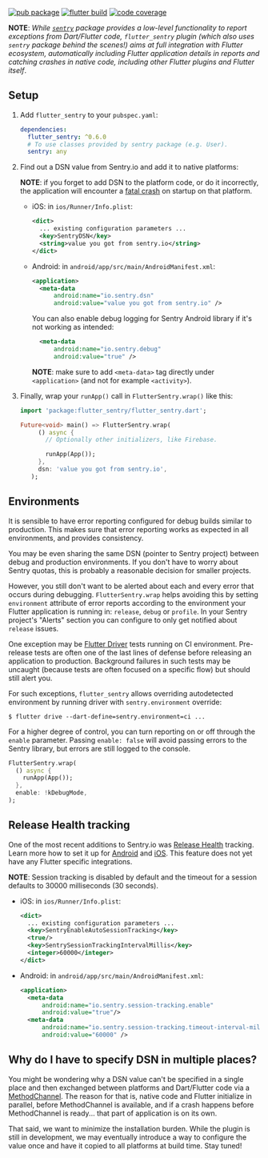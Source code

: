 [![pub package](https://img.shields.io/pub/v/flutter_sentry.svg)](https://pub.dev/packages/flutter_sentry)
[![flutter build](https://github.com/futureware-tech/flutter_sentry/workflows/flutter/badge.svg?branch=master&event=push)](https://github.com/futureware-tech/flutter_sentry/actions?query=workflow%3Aflutter+branch%3Amaster)
[![code coverage](https://codecov.io/gh/futureware-tech/flutter_sentry/branch/master/graph/badge.svg)](https://codecov.io/gh/futureware-tech/flutter_sentry)

**NOTE**: _While [`sentry`](https://pub.dev/packages/sentry) package provides a
low-level functionality to report exceptions from Dart/Flutter code,
`flutter_sentry` plugin (which also uses `sentry` package behind the scenes!)
aims at full integration with Flutter ecosystem, automatically including Flutter
application details in reports and catching crashes in native code, including
other Flutter plugins and Flutter itself_.

## Setup

1. Add `flutter_sentry` to your `pubspec.yaml`:

   ```yaml
   dependencies:
     flutter_sentry: ^0.6.0
     # To use classes provided by sentry package (e.g. User).
     sentry: any
   ```

2. Find out a DSN value from Sentry.io and add it to native platforms:

   **NOTE**: if you forget to add DSN to the platform code, or do it
   incorrectly, the application will encounter a
   [fatal crash](https://github.com/getsentry/sentry-android/pull/200) on
   startup on that platform.

   - iOS: in `ios/Runner/Info.plist`:

     ```xml
     <dict>
       ... existing configuration parameters ...
       <key>SentryDSN</key>
       <string>value you got from sentry.io</string>
     </dict>
     ```

   - Android: in `android/app/src/main/AndroidManifest.xml`:

     ```xml
     <application>
       <meta-data
           android:name="io.sentry.dsn"
           android:value="value you got from sentry.io" />
     ```

     You can also enable debug logging for Sentry Android library if it's not
     working as intended:

     ```xml
       <meta-data
           android:name="io.sentry.debug"
           android:value="true" />
     ```

     **NOTE**: make sure to add `<meta-data>` tag directly under `<application>`
     (and not for example `<activity>`).

3. Finally, wrap your `runApp()` call in `FlutterSentry.wrap()` like this:

   ```dart
   import 'package:flutter_sentry/flutter_sentry.dart';

   Future<void> main() => FlutterSentry.wrap(
        () async {
          // Optionally other initializers, like Firebase.

          runApp(App());
        },
        dsn: 'value you got from sentry.io',
      );
   ```

## Environments

It is sensible to have error reporting configured for debug builds similar to
production. This makes sure that error reporting works as expected in all
environments, and provides consistency.

You may be even sharing the same DSN (pointer to Sentry project) between debug
and production environments. If you don't have to worry about Sentry quotas,
this is probably a reasonable decision for smaller projects.

However, you still don't want to be alerted about each and every error that
occurs during debugging. `FlutterSentry.wrap` helps avoiding this by setting
`environment` attribute of error reports according to the environment your
Flutter application is running in: `release`, `debug` or `profile`. In your
Sentry project's "Alerts" section you can configure to only get notified about
`release` issues.

One exception may be
[Flutter Driver](https://flutter.dev/docs/cookbook/testing/integration/introduction)
tests running on CI environment. Pre-release tests are often one of the last
lines of defense before releasing an application to production. Background
failures in such tests may be uncaught (because tests are often focused on a
specific flow) but should still alert you.

For such exceptions, `flutter_sentry` allows overriding autodetected environment
by running driver with `sentry.environment` override:

```
$ flutter drive --dart-define=sentry.environment=ci ...
```

For a higher degree of control, you can turn reporting on or off through the
`enable` parameter. Passing `enable: false` will avoid passing errors to the
Sentry library, but errors are still logged to the console.

```dart
FlutterSentry.wrap(
  () async {
    runApp(App());
  },
  enable: !kDebugMode,
);
```

## Release Health tracking

One of the most recent additions to Sentry.io was
[Release Health](https://docs.sentry.io/workflow/releases/health/) tracking.
Learn more how to set it up for
[Android](https://docs.sentry.io/platforms/android/#release-health) and
[iOS](https://docs.sentry.io/platforms/cocoa/#release-health). This feature does
not yet have any Flutter specific integrations.

**NOTE**: Session tracking is disabled by default and the timeout for a session defaults to 30000 milliseconds (30 seconds).

- iOS: in `ios/Runner/Info.plist`:

  ```xml
  <dict>
    ... existing configuration parameters ...
    <key>SentryEnableAutoSessionTracking</key>
    <true/>
    <key>SentrySessionTrackingIntervalMillis</key>
    <integer>60000</integer>
  </dict>
  ```

- Android: in `android/app/src/main/AndroidManifest.xml`:

  ```xml
  <application>
    <meta-data
        android:name="io.sentry.session-tracking.enable"
        android:value="true"/>
    <meta-data
        android:name="io.sentry.session-tracking.timeout-interval-millis"
        android:value="60000" />
  ```

## Why do I have to specify DSN in multiple places?

You might be wondering why a DSN value can't be specified in a single place and
then exchanged between platforms and Dart/Flutter code via a
[MethodChannel](https://flutter.dev/platform-channels/). The reason for that is,
native code and Flutter initialize in parallel, before MethodChannel is
available, and if a crash happens before MethodChannel is ready... that part of
application is on its own.

That said, we want to minimize the installation burden. While the plugin is
still in development, we may eventually introduce a way to configure the value
once and have it copied to all platforms at build time. Stay tuned!
